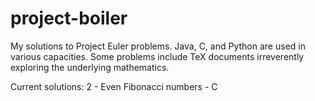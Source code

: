 project-boiler
==============

My solutions to Project Euler problems. Java, C, and Python are used in various capacities. Some problems include TeX documents irreverently exploring the underlying mathematics.

Current solutions:
2 - Even Fibonacci numbers - C